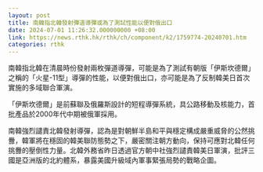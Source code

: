 ```yaml
---
layout: post
title: 南韓指北韓發射彈道導彈或為了測試性能以便對俄出口
date: 2024-07-01 11:26:32.000000000 +08:00
link: https://news.rthk.hk/rthk/ch/component/k2/1759774-20240701.htm
categories: rthk
---
```


南韓指北韓在清晨時份發射兩枚彈道導彈，可能是為了測試有朝版「伊斯坎德爾」之稱的「火星-11型」導彈的性能，以便對俄出口，亦可能是為了反制韓美日首次實施的多域聯合軍演。

「伊斯坎德爾」是前蘇聯及俄羅斯設計的短程導彈系統，具公路移動及核能力，首批產品於2000年代中期被俄軍採用。

南韓強烈譴責北韓發射導彈，認為是對朝鮮半島和平與穩定構成嚴重威脅的公然挑釁，韓軍將在穩固的韓美聯防態勢之下，嚴密關注朝方動向，保持可應對北韓任何挑釁的壓倒性力量。北韓外務省昨日透過官方朝中社強烈譴責韓美日軍演，批評三國是亞洲版的北約體系，暴露美國升級域內軍事緊張局勢的戰略企圖。
